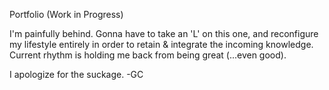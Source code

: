 Portfolio (Work in Progress)

I'm painfully behind. Gonna have to take an 'L' on this one, and reconfigure my lifestyle entirely in order to retain & integrate the incoming knowledge.
Current rhythm is holding me back from being great (...even good).

I apologize for the suckage.
-GC